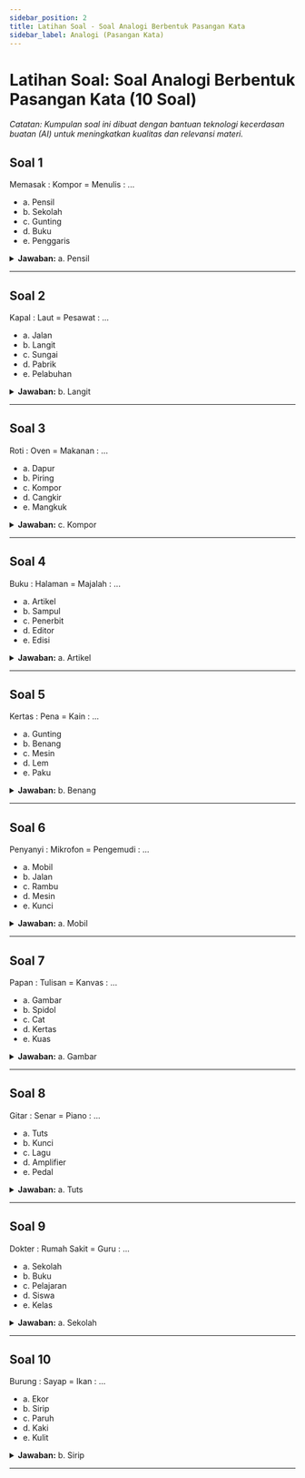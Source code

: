 ```yaml
---
sidebar_position: 2
title: Latihan Soal - Soal Analogi Berbentuk Pasangan Kata
sidebar_label: Analogi (Pasangan Kata)
---
```


# Latihan Soal: Soal Analogi Berbentuk Pasangan Kata (10 Soal)
*Catatan: Kumpulan soal ini dibuat dengan bantuan teknologi kecerdasan buatan (AI) untuk meningkatkan kualitas dan relevansi materi.*


## Soal 1
Memasak : Kompor = Menulis : ...
- a. Pensil
- b. Sekolah
- c. Gunting
- d. Buku
- e. Penggaris

<details>
<summary><strong>Jawaban:</strong> a. Pensil</summary>
Penjelasan: Memasak dilakukan dengan menggunakan Kompor, sama seperti Menulis dilakukan dengan menggunakan Pensil.
</details>

---

## Soal 2
Kapal : Laut = Pesawat : ...
- a. Jalan
- b. Langit
- c. Sungai
- d. Pabrik
- e. Pelabuhan

<details>
<summary><strong>Jawaban:</strong> b. Langit</summary>
Penjelasan: Kapal beroperasi di Laut, sama seperti Pesawat beroperasi di Langit.
</details>

---

## Soal 3
Roti : Oven = Makanan : ...
- a. Dapur
- b. Piring
- c. Kompor
- d. Cangkir
- e. Mangkuk

<details>
<summary><strong>Jawaban:</strong> c. Kompor</summary>
Penjelasan: Roti dipanggang di Oven, sama seperti Makanan dimasak di Kompor.
</details>

---

## Soal 4
Buku : Halaman = Majalah : ...
- a. Artikel
- b. Sampul
- c. Penerbit
- d. Editor
- e. Edisi

<details>
<summary><strong>Jawaban:</strong> a. Artikel</summary>
Penjelasan: Buku terdiri dari Halaman, sama seperti Majalah terdiri dari Artikel.
</details>

---

## Soal 5
Kertas : Pena = Kain : ...
- a. Gunting
- b. Benang
- c. Mesin
- d. Lem
- e. Paku

<details>
<summary><strong>Jawaban:</strong> b. Benang</summary>
Penjelasan: Kertas digunakan dengan Pena, sama seperti Kain digunakan dengan Benang.
</details>

---

## Soal 6
Penyanyi : Mikrofon = Pengemudi : ...
- a. Mobil
- b. Jalan
- c. Rambu
- d. Mesin
- e. Kunci

<details>
<summary><strong>Jawaban:</strong> a. Mobil</summary>
Penjelasan: Penyanyi menggunakan Mikrofon untuk bernyanyi, sama seperti Pengemudi menggunakan Mobil untuk mengemudikan.
</details>

---

## Soal 7
Papan : Tulisan = Kanvas : ...
- a. Gambar
- b. Spidol
- c. Cat
- d. Kertas
- e. Kuas

<details>
<summary><strong>Jawaban:</strong> a. Gambar</summary>
Penjelasan: Papan digunakan untuk menulis, sama seperti Kanvas digunakan untuk menggambar.
</details>

---

## Soal 8
Gitar : Senar = Piano : ...
- a. Tuts
- b. Kunci
- c. Lagu
- d. Amplifier
- e. Pedal

<details>
<summary><strong>Jawaban:</strong> a. Tuts</summary>
Penjelasan: Gitar memiliki Senar, sama seperti Piano memiliki Tuts.
</details>

---

## Soal 9
Dokter : Rumah Sakit = Guru : ...
- a. Sekolah
- b. Buku
- c. Pelajaran
- d. Siswa
- e. Kelas

<details>
<summary><strong>Jawaban:</strong> a. Sekolah</summary>
Penjelasan: Dokter bekerja di Rumah Sakit, sama seperti Guru bekerja di Sekolah.
</details>

---

## Soal 10
Burung : Sayap = Ikan : ...
- a. Ekor
- b. Sirip
- c. Paruh
- d. Kaki
- e. Kulit

<details>
<summary><strong>Jawaban:</strong> b. Sirip</summary>
Penjelasan: Burung menggunakan Sayap untuk terbang, sama seperti Ikan menggunakan Sirip untuk berenang.
</details>

---
